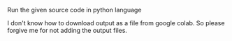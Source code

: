 Run the given source code in python language

I don't know how to download output as a file from google colab. So please forgive me for not adding the output files.
